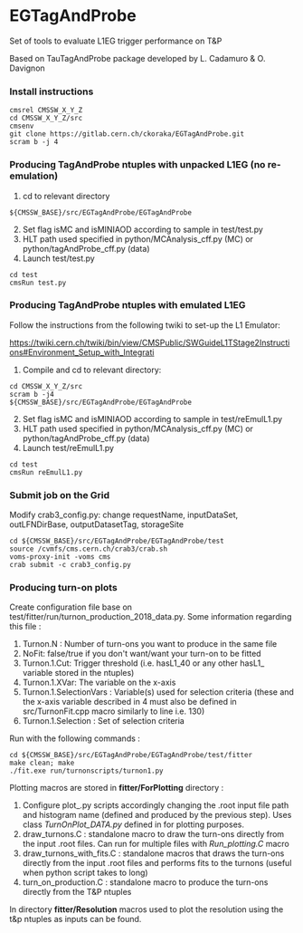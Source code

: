 # EGTagAndProbe
Set of tools to evaluate L1EG trigger performance on T&amp;P

Based on TauTagAndProbe package developed by L. Cadamuro & O. Davignon

### Install instructions
```
cmsrel CMSSW_X_Y_Z
cd CMSSW_X_Y_Z/src
cmsenv
git clone https://gitlab.cern.ch/ckoraka/EGTagAndProbe.git
scram b -j 4
```

### Producing TagAndProbe ntuples with unpacked L1EG (no re-emulation)
1. cd to relevant directory
```
${CMSSW_BASE}/src/EGTagAndProbe/EGTagAndProbe
```
2. Set flag isMC and isMINIAOD according to sample in test/test.py
3. HLT path used specified in python/MCAnalysis_cff.py (MC) or python/tagAndProbe_cff.py (data)
4. Launch test/test.py


```
cd test
cmsRun test.py
```


### Producing TagAndProbe ntuples with emulated L1EG
Follow the instructions from the following twiki to set-up the L1 Emulator:


https://twiki.cern.ch/twiki/bin/view/CMSPublic/SWGuideL1TStage2Instructions#Environment_Setup_with_Integrati


1. Compile and cd to relevant directory:
```
cd CMSSW_X_Y_Z/src
scram b -j4
${CMSSW_BASE}/src/EGTagAndProbe/EGTagAndProbe
```

2. Set flag isMC and isMINIAOD according to sample in test/reEmulL1.py
3. HLT path used specified in python/MCAnalysis_cff.py (MC) or python/tagAndProbe_cff.py (data)
4. Launch test/reEmulL1.py


```
cd test
cmsRun reEmulL1.py
```



### Submit job on the Grid
Modify crab3_config.py: change requestName, inputDataSet, outLFNDirBase, outputDatasetTag, storageSite
```
cd ${CMSSW_BASE}/src/EGTagAndProbe/EGTagAndProbe/test
source /cvmfs/cms.cern.ch/crab3/crab.sh
voms-proxy-init -voms cms
crab submit -c crab3_config.py
```

### Producing turn-on plots
Create configuration file base on test/fitter/run/turnon_production_2018_data.py. Some information regarding this file : 
1. Turnon.N : Number of turn-ons you want to produce in the same file
2. NoFit: false/true if you don't want/want your turn-on to be fitted 
3. Turnon.1.Cut: Trigger threshold (i.e. hasL1_40 or any other hasL1_<threshold> variable stored in the ntuples)
4. Turnon.1.XVar: The variable on the x-axis
5. Turnon.1.SelectionVars : Variable(s) used for selection criteria (these and the x-axis variable described in 4 must also be defined in src/TurnonFit.cpp macro similarly to line i.e. 130)
6. Turnon.1.Selection : Set of selection criteria 


Run with the following commands : 
```
cd ${CMSSW_BASE}/src/EGTagAndProbe/EGTagAndProbe/test/fitter
make clean; make
./fit.exe run/turnonscripts/turnon1.py
```


Plotting macros are stored in **fitter/ForPlotting** directory : 
1. Configure plot_<name>.py scripts accordingly changing the .root input file path and histogram name (defined and produced by the 
previous step). Uses class *TurnOnPlot_DATA.py* defined in for plotting purposes.
2. draw_turnons.C : standalone macro to draw the turn-ons directly from the input .root files. Can run for multiple files with *Run_plotting.C* macro
3. draw_turnons_with_fits.C : standalone macros that draws the turn-ons directly from the input .root files and performs fits to the turnons (useful when python script takes to long)
4. turn_on_production.C : standalone macro to produce the turn-ons directly from the T&P ntuples


In directory **fitter/Resolution** macros used to plot the resolution using the t&p ntuples as inputs can be found.
